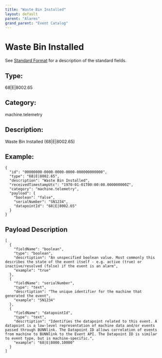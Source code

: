 ```yaml
---
title: "Waste Bin Installed"
layout: default
parent: "Alarms"
grand_parent: "Event Catalog"
---
```


# Waste Bin Installed

See [Standard Format](/event-subscriptions/event-format) for a description of the standard fields.

## Type:

68\|E\|8002.65

## Category:

machine.telemetry

## Description: 

Waste Bin Installed (68\|E\|8002.65)

## Example:

```
{
  "id": "00000000-0000-0000-0000-000000000000",
  "type": "68|E|8002.65",
  "description": "Waste Bin Installed",
  "receivedTimestampUtc": "1970-01-01T00:00:00.000000000Z",
  "category": "machine.telemetry",
  "payload": {
    "boolean": "false",
    "serialNumber": "SN1234",
    "datapointId": "68|E|8002.65"
  }
}
```

## Payload Description

```
[
  {
    "fieldName": "boolean",
    "type": "boolean",
    "descrtiption": "An unspecified boolean value. Most commonly this describes the state of the event itself - e.g. active (true) or inactive/resolved (false) if the event is an alarm",
    "example": "true"
  },
  {
    "fieldName": "serialNumber",
    "type": "text",
    "descrtiption": "The unique identifier for the machine that generated the event",
    "example": "SN1234"
  },
  {
    "fieldName": "datapointId",
    "type": "text",
    "descrtiption": "Identifies the datapoint related to this event. A datapoint is a low-level representation of machine data and/or events passed through BUNNlink. The Datapoint ID allows correlation of events from machine to BUNNlink to the Event API. The Datapoint ID is similar to event type, but is machine-specific.",
    "example": "68|E|8000.10000"
  }
]
```

